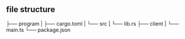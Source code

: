 ## file structure
├── program
| ├── cargo.toml
| └── src
|  └── lib.rs
├── client
| └── main.ts
└── package.json
